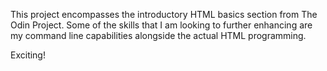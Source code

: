 This project encompasses the introductory HTML basics section from The Odin Project. Some of the skills that I am looking to further enhancing are my command line capabilities alongside the actual HTML programming.

Exciting!